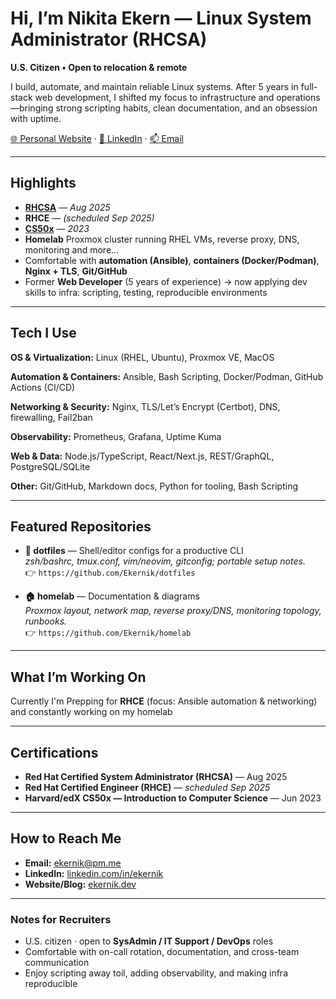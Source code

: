 # Hi, I’m Nikita Ekern — Linux System Administrator (RHCSA)

**U.S. Citizen • Open to relocation & remote**

I build, automate, and maintain reliable Linux systems. After 5 years in full-stack web development, I shifted my focus to infrastructure and operations—bringing strong scripting habits, clean documentation, and an obsession with uptime.

[🌐 Personal Website](https://ekernik.dev) · [🔗 LinkedIn](https://www.linkedin.com/in/ekernik) · [📫 Email](mailto:ekernik@pm.me)

---

## Highlights

- **[RHCSA](https://www.credly.com/badges/0e77df5b-dc66-4aa5-a90d-49e718859c0c/public_url)** — *Aug 2025* 
- **RHCE** — *(scheduled Sep 2025)*
- **[CS50x](https://cs50.harvard.edu/certificates/22e75e98-1ac4-463f-bbeb-bfa430a179f3)** — *2023*
- **Homelab** Proxmox cluster running RHEL VMs, reverse proxy, DNS, monitoring and more...
- Comfortable with **automation (Ansible)**, **containers (Docker/Podman)**, **Nginx + TLS**, **Git/GitHub**
- Former **Web Developer** (5 years of experience) → now applying dev skills to infra: scripting, testing, reproducible environments

---

## Tech I Use

**OS & Virtualization:** Linux (RHEL, Ubuntu), Proxmox VE, MacOS  

**Automation & Containers:** Ansible, Bash Scripting, Docker/Podman, GitHub Actions (CI/CD) 

**Networking & Security:** Nginx, TLS/Let’s Encrypt (Certbot), DNS, firewalling, Fail2ban  

**Observability:** Prometheus, Grafana, Uptime Kuma

**Web & Data:** Node.js/TypeScript, React/Next.js, REST/GraphQL, PostgreSQL/SQLite  

**Other:** Git/GitHub, Markdown docs, Python for tooling, Bash Scripting

---

## Featured Repositories

- **🔧 dotfiles** — Shell/editor configs for a productive CLI  
  _zsh/bashrc, tmux.conf, vim/neovim, gitconfig; portable setup notes._  
  👉 `https://github.com/Ekernik/dotfiles`

<!-- - **🧰 scripts** — Handy sysadmin scripts  
  _Backup/restore, log triage, service health checks, simple hardening helpers._  
  👉 `https://github.com/Ekernik/scripts` -->

- **🏠 homelab** — Documentation & diagrams  
  _Proxmox layout, network map, reverse proxy/DNS, monitoring topology, runbooks._  
  👉 `https://github.com/Ekernik/homelab`

---

## What I’m Working On

Currently I'm Prepping for **RHCE** (focus: Ansible automation & networking) and constantly working on my homelab

---

## Certifications

- **Red Hat Certified System Administrator (RHCSA)** — Aug 2025  
- **Red Hat Certified Engineer (RHCE)** — *scheduled Sep 2025*  
- **Harvard/edX CS50x — Introduction to Computer Science** — Jun 2023

---

## How to Reach Me

- **Email:** [ekernik@pm.me](mailto:ekernik@pm.me)  
- **LinkedIn:** [linkedin.com/in/ekernik](https://www.linkedin.com/in/ekernik)  
- **Website/Blog:** [ekernik.dev](https://ekernik.dev)

---

### Notes for Recruiters

- U.S. citizen · open to **SysAdmin / IT Support / DevOps** roles  
- Comfortable with on-call rotation, documentation, and cross-team communication  
- Enjoy scripting away toil, adding observability, and making infra reproducible

